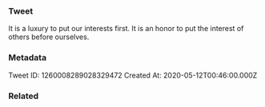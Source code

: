 ### Tweet
It is a luxury to put our interests first. It is an honor to put the interest of others before ourselves.

### Metadata
Tweet ID: 1260008289028329472
Created At: 2020-05-12T00:46:00.000Z

### Related

